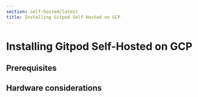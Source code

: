 ```yaml
---
section: self-hosted/latest
title: Installing Gitpod Self-Hosted on GCP
---
```


<script context="module">
  export const prerender = true;
</script>

# Installing Gitpod Self-Hosted on GCP

## Prerequisites

## Hardware considerations

##
